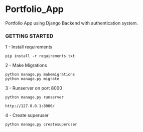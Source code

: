 # Portfolio_App

Portfolio App using Django Backend with authentication system.

### GETTING STARTED

1 - Install requirements 
```
pip install -r requirements.txt
```

2 - Make Migrations 
```
python manage.py makemigrations
python manage.py migrate
```

3 - Runserver on port 8000
```
python manage.py runserver

http://127.0.0.1:8000/
```

4 - Create superuser 
```
python manage.py createsuperuser
```
